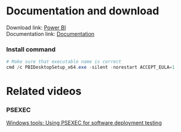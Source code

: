 # Documentation and download
Download link: [Power BI](https://www.microsoft.com/en-US/download/details.aspx?id=58494) <br />
Documentation link: [Documentation](https://learn.microsoft.com/en-us/power-bi/fundamentals/desktop-get-the-desktop#use-command-line-options-during-installation)

### Install command
```powershell
# Make sure that executable name is correct
cmd /c PBIDesktopSetup_x64.exe -silent -norestart ACCEPT_EULA=1
```

# Related videos
###  PSEXEC
[Windows tools: Using PSEXEC for software deployment testing](https://youtu.be/9ywdTna_TLc) <br />
